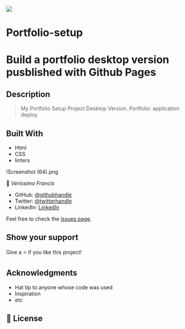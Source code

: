 ![](https://img.shields.io/badge/Microverse-blueviolet)
# Portfolio-setup
# Build a portfolio desktop version pusblished with Github Pages


## Description
> My Portfolio Setup Project Desktop Version.
> Portfolio: application deploy

## Built With
- Html
- CSS
- linters

!Screenshot (64).png

👤 *Verissimo Francis*

- GitHub: [@githubhandle](https://github.com/VTY1999)
- Twitter: [@twitterhandle](https://twitter.com/verissimoty?s=09)
- LinkedIn: [LinkedIn](https://www.linkedin.com/in/francis-verissimo-b5b4521b1/)

Feel free to check the [issues page](../../issues/).

## Show your support

Give a ⭐️ if you like this project!

## Acknowledgments

- Hat tip to anyone whose code was used
- Inspiration
- etc

## 📝 License
